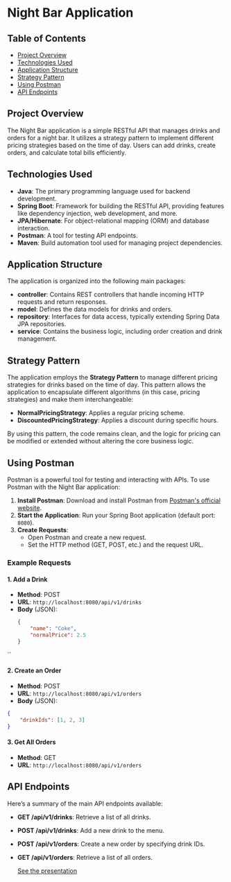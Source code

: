 # Night Bar Application

## Table of Contents
- [Project Overview](#project-overview)
- [Technologies Used](#technologies-used)
- [Application Structure](#application-structure)
- [Strategy Pattern](#strategy-pattern)
- [Using Postman](#using-postman)
- [API Endpoints](#api-endpoints)

## Project Overview

The Night Bar application is a simple RESTful API that manages drinks and orders for a night bar. It utilizes a strategy pattern to implement different pricing strategies based on the time of day. Users can add drinks, create orders, and calculate total bills efficiently.

## Technologies Used

- **Java**: The primary programming language used for backend development.
- **Spring Boot**: Framework for building the RESTful API, providing features like dependency injection, web development, and more.
- **JPA/Hibernate**: For object-relational mapping (ORM) and database interaction.
- **Postman**: A tool for testing API endpoints.
- **Maven**: Build automation tool used for managing project dependencies.

## Application Structure

The application is organized into the following main packages:

- **controller**: Contains REST controllers that handle incoming HTTP requests and return responses.
- **model**: Defines the data models for drinks and orders.
- **repository**: Interfaces for data access, typically extending Spring Data JPA repositories.
- **service**: Contains the business logic, including order creation and drink management.

## Strategy Pattern

The application employs the **Strategy Pattern** to manage different pricing strategies for drinks based on the time of day. This pattern allows the application to encapsulate different algorithms (in this case, pricing strategies) and make them interchangeable:

- **NormalPricingStrategy**: Applies a regular pricing scheme.
- **DiscountedPricingStrategy**: Applies a discount during specific hours.

By using this pattern, the code remains clean, and the logic for pricing can be modified or extended without altering the core business logic.

## Using Postman

Postman is a powerful tool for testing and interacting with APIs. To use Postman with the Night Bar application:

1. **Install Postman**: Download and install Postman from [Postman's official website](https://www.postman.com/downloads/).
2. **Start the Application**: Run your Spring Boot application (default port: `8080`).
3. **Create Requests**:
   - Open Postman and create a new request.
   - Set the HTTP method (GET, POST, etc.) and the request URL.

### Example Requests

#### 1. Add a Drink

- **Method**: POST
- **URL**: `http://localhost:8080/api/v1/drinks`
- **Body** (JSON):
  ```json
  {
      "name": "Coke",
      "normalPrice": 2.5
  }
``

#### 2. Create an Order

- **Method**: POST
- **URL**: `http://localhost:8080/api/v1/orders`
- **Body** (JSON):
```json
{
    "drinkIds": [1, 2, 3]
}
```
#### 3. Get All Orders

- **Method**: GET
- **URL**: `http://localhost:8080/api/v1/orders`

## API Endpoints

Here’s a summary of the main API endpoints available:

- **GET /api/v1/drinks**: Retrieve a list of all drinks.
- **POST /api/v1/drinks**: Add a new drink to the menu.
- **POST /api/v1/orders**: Create a new order by specifying drink IDs.
- **GET /api/v1/orders**: Retrieve a list of all orders.

  [See the presentation](https://www.canva.com/design/DAGS_dPh3h8/xwfY3t7wLDEiY4FtCkwPHw/edit?utm_content=DAGS_dPh3h8&utm_campaign=designshare&utm_medium=link2&utm_source=sharebutton)

